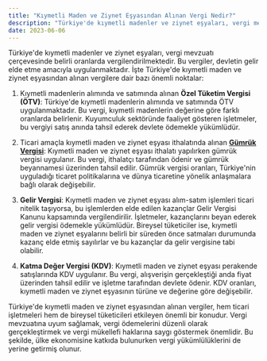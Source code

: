 ```yaml
---
title: "Kıymetli Maden ve Ziynet Eşyasından Alınan Vergi Nedir?"
description: "Türkiye'de kıymetli madenler ve ziynet eşyaları, vergi mevzuatı çerçevesinde belirli oranlarda vergilendirilmektedir"
date: 2023-06-06
---
```


Türkiye'de kıymetli madenler ve ziynet eşyaları, vergi mevzuatı çerçevesinde belirli oranlarda vergilendirilmektedir. Bu
vergiler, devletin gelir elde etme amacıyla uygulanmaktadır. İşte Türkiye'de kıymetli maden ve ziynet eşyasından alınan
vergilere dair bazı önemli noktalar:

1. Kıymetli madenlerin alımında ve satımında alınan **Özel Tüketim Vergisi (ÖTV)**: Türkiye'de kıymetli madenlerin
   alımında ve satımında ÖTV uygulanmaktadır. Bu vergi, kıymetli madenlerin değerine göre farklı oranlarda belirlenir.
   Kuyumculuk sektöründe faaliyet gösteren işletmeler, bu vergiyi satış anında tahsil ederek devlete ödemekle
   yükümlüdür.

2. Ticari amaçla kıymetli maden ve ziynet eşyası ithalatında alınan **<a href="/yazilar/gumruk-vergisi-nedir/">Gümrük Vergisi</a>**: Kıymetli maden ve ziynet eşyası
   ithalatı yapılırken gümrük vergisi uygulanır. Bu vergi, ithalatçı tarafından ödenir ve gümrük beyannamesi üzerinden
   tahsil edilir. Gümrük vergisi oranları, Türkiye'nin uyguladığı ticaret politikalarına ve dünya ticaretine yönelik
   anlaşmalara bağlı olarak değişebilir.

3. **Gelir Vergisi**: Kıymetli maden ve ziynet eşyası alım-satım işlemleri ticari nitelik taşıyorsa, bu işlemlerden elde
   edilen kazançlar Gelir Vergisi Kanunu kapsamında vergilendirilir. İşletmeler, kazançlarını beyan ederek gelir vergisi
   ödemekle yükümlüdür. Bireysel tüketiciler ise, kıymetli maden ve ziynet eşyalarını belirli bir süreden önce satmaları
   durumunda kazanç elde etmiş sayılırlar ve bu kazançlar da gelir vergisine tabi olabilir.

4. **Katma Değer Vergisi (KDV)**: Kıymetli maden ve ziynet eşyası perakende satışlarında KDV uygulanır. Bu vergi,
   alışverişin gerçekleştiği anda fiyat üzerinden tahsil edilir ve işletme tarafından devlete ödenir. KDV oranları,
   kıymetli maden ve ziynet eşyasının türüne ve değerine göre değişebilir.

Türkiye'de kıymetli maden ve ziynet eşyasından alınan vergiler, hem ticari işletmeleri hem de bireysel tüketicileri
etkileyen önemli bir konudur. Vergi mevzuatına uyum sağlamak, vergi ödemelerini düzenli olarak gerçekleştirmek ve vergi
mükellefi haklarına saygı göstermek önemlidir. Bu şekilde, ülke ekonomisine katkıda bulunurken vergi yükümlülüklerini de
yerine getirmiş olunur.
